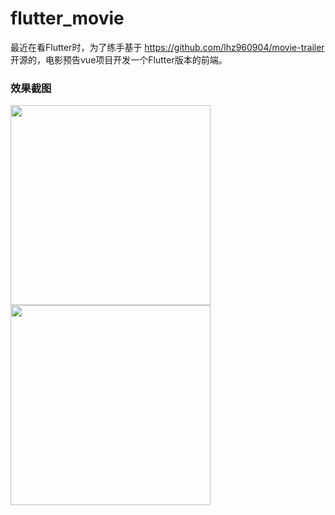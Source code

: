 # flutter_movie

最近在看Flutter时，为了练手基于 https://github.com/lhz960904/movie-trailer 开源的，电影预告vue项目开发一个Flutter版本的前端。

### 效果截图
<p>
<img src="./images/img11.gif" width="320"/>
<img src="./images/img12.gif" width="320"/>
</p>
